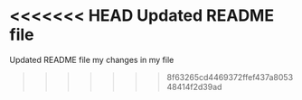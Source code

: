 <<<<<<< HEAD
Updated  README file 
=======
Updated  README file my changes in my file 
>>>>>>> 8f63265cd4469372ffef437a805348414f2d39ad
